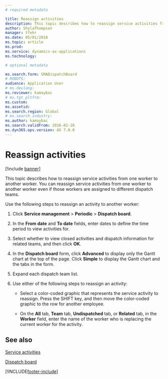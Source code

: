 ```yaml
---
# required metadata

title: Reassign activities 
description: This topic describes how to reassign service activities from one worker to another worker.
author: ShylaThompson
manager: tfehr
ms.date: 05/01/2018
ms.topic: article
ms.prod: 
ms.service: dynamics-ax-applications
ms.technology: 

# optional metadata

ms.search.form: SMADispatchBoard
# ROBOTS: 
audience: Application User
# ms.devlang: 
ms.reviewer: kamaybac
# ms.tgt_pltfrm: 
ms.custom: 
ms.assetid: 
ms.search.region: Global
# ms.search.industry: 
ms.author: kamaybac
ms.search.validFrom: 2016-02-28
ms.dyn365.ops.version: AX 7.0.0
---
```



# Reassign activities 

[!include [banner](../includes/banner.md)]


This topic describes how to reassign service activities from one worker to another worker. You can reassign service activities from one worker to another worker even if those workers are assigned to different dispatch teams.

Use the following steps to reassign an activity to another worker:

1.  Click **Service management** \> **Periodic** \> **Dispatch board**.

2.  In the **From date** and **To date** fields, enter dates to define the time period to view activities for.

3.  Select whether to view closed activities and dispatch information for related teams, and then click **OK**.

4.  In the **Dispatch board** form, click **Advanced** to display only the Gantt chart at the top of the page. Click **Simple** to display the Gantt chart and the tabs in the form.

5.  Expand each dispatch team list.

6.  Use either of the following steps to reassign an activity:
    
      - Select a color-coded graphic that represents the service activity to reassign. Press the SHIFT key, and then move the color-coded graphic to the row for another employee.
    
      - On the **All** tab, **Team** tab, **Undispatched** tab, or **Related** tab, in the **Worker** field, enter the name of the worker who is replacing the current worker for the activity.

## See also

[Service activities](service-activities.md)

[Dispatch board](dispatch-board.md)





[!INCLUDE[footer-include](../../includes/footer-banner.md)]